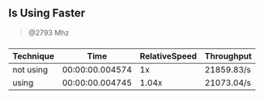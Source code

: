 
Is Using Faster
---------------
> @2793 Mhz


### 


|Technique|Time           |RelativeSpeed|Throughput|
|---------|---------------|-------------|----------|
|not using|00:00:00.004574|1x           |21859.83/s|
|using    |00:00:00.004745|1.04x        |21073.04/s|




